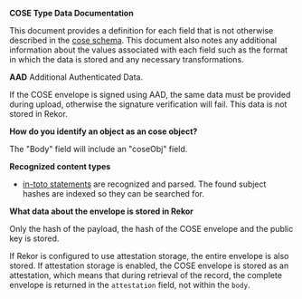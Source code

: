 **COSE Type Data Documentation**

This document provides a definition for each field that is not
otherwise described in the [cose
schema](https://github.com/sigstore/rekor/blob/main/pkg/types/cose/v0.0.1/cose_v0_0_1_schema.json). This
document also notes any additional information about the values
associated with each field such as the format in which the data is
stored and any necessary transformations.

**AAD** Additional Authenticated Data.

If the COSE envelope is signed using AAD, the same data must be
provided during upload, otherwise the signature verification will
fail. This data is not stored in Rekor.

**How do you identify an object as an cose object?**

The "Body" field will include an "coseObj" field.

**Recognized content types**

- [in-toto
  statements](https://github.com/in-toto/attestation/tree/main/spec#statement)
  are recognized and parsed. The found subject hashes are indexed so
  they can be searched for.

**What data about the envelope is stored in Rekor**

Only the hash of the payload, the hash of the COSE envelope and the
public key is stored.

If Rekor is configured to use attestation storage, the entire
envelope is also stored. If attestation storage is enabled, the COSE
envelope is stored as an attestation, which means that during
retrieval of the record, the complete envelope is returned in the
`attestation` field, not within the `body`.
